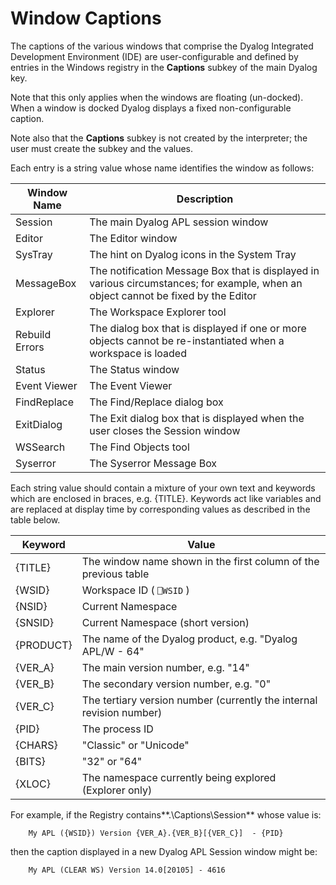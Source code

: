 # Window Captions

The captions of the various windows that comprise the Dyalog Integrated Development Environment (IDE) are user-configurable and defined by entries in the Windows registry in the **Captions** subkey of the main Dyalog key.

Note that this only applies when the windows are floating (un-docked). When a window is docked Dyalog displays a fixed non-configurable caption.

Note also that the **Captions** subkey is not created by the interpreter; the user must create the subkey and the values.

Each entry is a string value whose name identifies the window as follows:

| Window Name | Description |
| --- | ---  |
| Session | The main Dyalog APL session window |
| Editor | The Editor window |
| SysTray | The hint on Dyalog icons in the System Tray |
| MessageBox | The notification Message Box that is displayed in various circumstances; for example, when an object cannot be fixed by the Editor |
| Explorer | The Workspace Explorer tool |
| Rebuild Errors | The dialog box that is displayed if one or more objects cannot be re-instantiated when a workspace is loaded |
| Status | The Status window |
| Event Viewer | The Event Viewer |
| FindReplace | The Find/Replace dialog box |
| ExitDialog | The Exit dialog box that is displayed when the user closes the Session window |
| WSSearch | The Find Objects tool |
| Syserror | The Syserror Message Box |

Each string value should contain a mixture of your own text and keywords which are enclosed in braces, e.g. {TITLE}. Keywords act like variables and are replaced at display time by corresponding values as described in the table below.

| Keyword | Value |
| --- | ---  |
| {TITLE} | The window name shown in the first column of the previous table |
| {WSID} | Workspace ID ( `⎕WSID` ) |
| {NSID} | Current Namespace |
| {SNSID} | Current Namespace (short version) |
| {PRODUCT} | The name of the Dyalog product, e.g. "Dyalog APL/W - 64" |
| {VER_A} | The main version number, e.g. "14" |
| {VER_B} | The secondary version number, e.g. "0" |
| {VER_C} | The tertiary  version number (currently the internal revision number) |
| {PID} | The process ID |
| {CHARS} | "Classic" or "Unicode" |
| {BITS} | "32" or "64" |
| {XLOC} | The namespace currently being explored (Explorer only) |

For example, if the Registry contains**.\Captions\Session** whose value is:
```apl
    My APL ({WSID}) Version {VER_A}.{VER_B}[{VER_C}]  - {PID}
```

then the caption displayed in a new Dyalog APL Session window might be:
```apl
    My APL (CLEAR WS) Version 14.0[20105] - 4616
```
